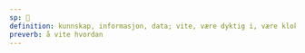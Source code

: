 ```yaml
---
sp: 󱥡
definition: kunnskap, informasjon, data; vite, være dyktig i, være klok på
preverb: å vite hvordan
---
```

<!-- sona is about KNOWLEDGE. it's your own expertise and the limitless amount of information that can be found in our world. it's also used as a preverb that can tell us you know how to do something. this is a little similar to ken, but the important difference is that ken is about things you are able to do right now, whereas sona is about anything you know how to do in theory, even if you may not currently have the means to do it. a construction worker might sona pali e tomo, but that doesn't mean he ken pali e tomo just whenever he wants. -->